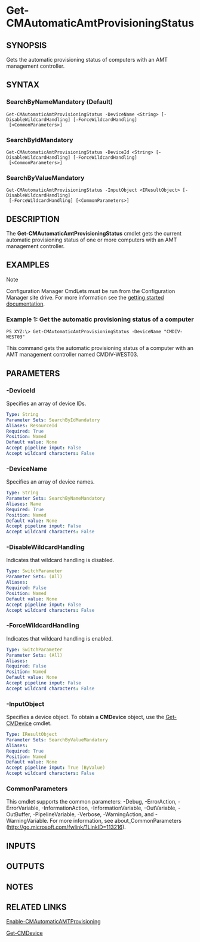 ﻿---
external help file: AdminUI.PS.Oob.dll-Help.xml
online version: https://go.microsoft.com/fwlink/?linkid=834127
schema: 2.0.0
ms.assetid: E309D1B1-672D-4733-B145-FBA92FD748D8
---

# Get-CMAutomaticAmtProvisioningStatus

## SYNOPSIS
Gets the automatic provisioning status of computers with an AMT management controller.

## SYNTAX

### SearchByNameMandatory (Default)
```
Get-CMAutomaticAmtProvisioningStatus -DeviceName <String> [-DisableWildcardHandling] [-ForceWildcardHandling]
 [<CommonParameters>]
```

### SearchByIdMandatory
```
Get-CMAutomaticAmtProvisioningStatus -DeviceId <String> [-DisableWildcardHandling] [-ForceWildcardHandling]
 [<CommonParameters>]
```

### SearchByValueMandatory
```
Get-CMAutomaticAmtProvisioningStatus -InputObject <IResultObject> [-DisableWildcardHandling]
 [-ForceWildcardHandling] [<CommonParameters>]
```

## DESCRIPTION
The **Get-CMAutomaticAmtProvisioningStatus** cmdlet gets the current automatic provisioning status of one or more computers with an AMT management controller.

## EXAMPLES

> [!NOTE]
> Configuration Manager CmdLets must be run from the Configuration Manager site drive.  For more information see the [getting started documentation](https://docs.microsoft.com/en-us/powershell/sccm/overview).


### Example 1: Get the automatic provisioning status of a computer
```
PS XYZ:\> Get-CMAutomaticAmtProvisioningStatus -DeviceName "CMDIV-WEST03"
```

This command gets the automatic provisioning status of a computer with an AMT management controller named CMDIV-WEST03.

## PARAMETERS

### -DeviceId
Specifies an array of device IDs.

```yaml
Type: String
Parameter Sets: SearchByIdMandatory
Aliases: ResourceId
Required: True
Position: Named
Default value: None
Accept pipeline input: False
Accept wildcard characters: False
```

### -DeviceName
Specifies an array of device names.

```yaml
Type: String
Parameter Sets: SearchByNameMandatory
Aliases: Name
Required: True
Position: Named
Default value: None
Accept pipeline input: False
Accept wildcard characters: False
```

### -DisableWildcardHandling
Indicates that wildcard handling is disabled.

```yaml
Type: SwitchParameter
Parameter Sets: (All)
Aliases: 
Required: False
Position: Named
Default value: None
Accept pipeline input: False
Accept wildcard characters: False
```

### -ForceWildcardHandling
Indicates that wildcard handling is enabled.

```yaml
Type: SwitchParameter
Parameter Sets: (All)
Aliases: 
Required: False
Position: Named
Default value: None
Accept pipeline input: False
Accept wildcard characters: False
```

### -InputObject
Specifies a device object.
To obtain a **CMDevice** object, use the [Get-CMDevice](Get-CMDevice.md) cmdlet.

```yaml
Type: IResultObject
Parameter Sets: SearchByValueMandatory
Aliases: 
Required: True
Position: Named
Default value: None
Accept pipeline input: True (ByValue)
Accept wildcard characters: False
```

### CommonParameters
This cmdlet supports the common parameters: -Debug, -ErrorAction, -ErrorVariable, -InformationAction, -InformationVariable, -OutVariable, -OutBuffer, -PipelineVariable, -Verbose, -WarningAction, and -WarningVariable. For more information, see about_CommonParameters (http://go.microsoft.com/fwlink/?LinkID=113216).

## INPUTS

## OUTPUTS

## NOTES

## RELATED LINKS

[Enable-CMAutomaticAMTProvisioning](Enable-CMAutomaticAMTProvisioning.md)

[Get-CMDevice](Get-CMDevice.md)



